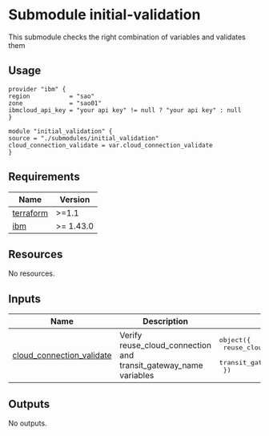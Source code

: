 <!-- BEGIN_TF_DOCS -->

# Submodule initial-validation

This submodule checks the right combination of variables and validates them

## Usage
```hcl
provider "ibm" {
region           = "sao"
zone             = "sao01"
ibmcloud_api_key = "your api key" != null ? "your api key" : null
}

module "initial_validation" {
source = "./submodules/initial_validation"
cloud_connection_validate = var.cloud_connection_validate
}

```

## Requirements

| Name | Version |
|------|---------|
| <a name="requirement_terraform"></a> [terraform](#requirement\_terraform) | >=1.1 |
| <a name="requirement_ibm"></a> [ibm](#requirement\_ibm) | >= 1.43.0 |

## Resources

No resources.

## Inputs

| Name | Description | Type | Default | Required |
|------|-------------|------|---------|:--------:|
| <a name="input_cloud_connection_validate"></a> [cloud\_connection\_validate](#input\_cloud\_connection\_validate) | Verify reuse\_cloud\_connection and transit\_gateway\_name variables | <pre>object({<br>    reuse_cloud_connections = bool<br>    transit_gateway_name    = string<br>  })</pre> | n/a | yes |

## Outputs

No outputs.
<!-- END_TF_DOCS -->
